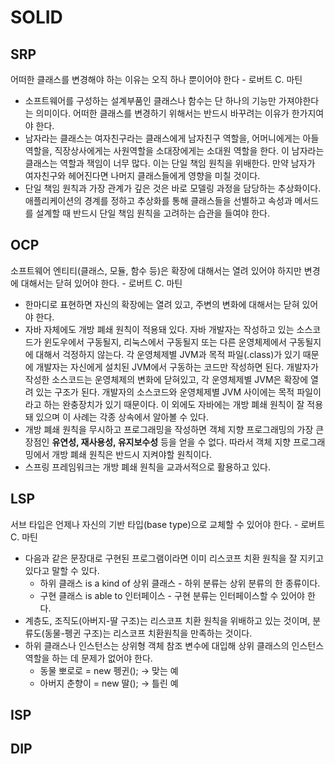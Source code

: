 # SOLID

## SRP

어떠한 클래스를 변경해야 하는 이유는 오직 하나 뿐이어야 한다 - 로버트 C. 마틴

- 소프트웨어를 구성하는 설계부품인 클래스나 함수는 단 하나의 기능만 가져야한다는 의미이다. 어떠한 클래스를 변경하기 위해서는 반드시 바꾸려는 이유가 한가지여야 한다.
- 남자라는 클래스는 여자친구라는 클래스에게 남자친구 역할을, 어머니에게는 아들 역할을, 직장상사에게는 사원역할을 소대장에게는 소대원 역할을 한다. 이 남자라는 클래스는 역할과 잭임이 너무 많다. 이는 단일 책임 원칙을 위배한다. 만약 남자가 여자친구와 헤어진다면 나머지 클래스들에게 영향을 미칠 것이다.
- 단일 책임 원칙과 가장 관계가 깊은 것은 바로 모델링 과정을 담당하는 추상화이다. 애플리케이션의 경계를 정하고 추상화를 통해 클래스들을 선별하고 속성과 메서드를 설계할 때 반드시 단일 책임 원칙을 고려하는 습관을 들여야 한다.

## OCP

소프트웨어 엔티티(클래스, 모듈, 함수 등)은 확장에 대해서는 열려 있어야 하지만 변경에 대해서는 닫혀 있어야 한다. - 로버트 C. 마틴

- 한마디로 표현하면 자신의 확장에는 열려 있고, 주변의 변화에 대해서는 닫혀 있어야 한다.  
- 자바 자체에도 개방 폐쇄 원칙이 적용돼 있다. 자바 개발자는 작성하고 있는 소스코드가 윈도우에서 구동될지, 리눅스에서 구동될지 또는 다른 운영체제에서 구동될지에 대해서 걱정하지 않는다. 각 운영체제별 JVM과 목적 파일(.class)가 있기 때문에 개발자는 자신에게 설치된 JVM에서 구동하는 코드만 작성하면 된다. 개발자가 작성한 소스코드는 운영체제의 변화에 닫혀있고, 각 운영체제별 JVM은 확장에 열려 있는 구조가 된다. 개발자의 소스코드와 운영체제별 JVM 사이에는 목적 파일이라고 하는 완충장치가 있기 때문이다.  이 외에도 자바에는 개방 폐쇄 원칙이 잘 적용 돼 있으며 이 사례는 각종 상속에서 알아볼 수 있다.  
- 개방 폐쇄 원칙을 무시하고 프로그래밍을 작성하면 객체 지향 프로그래밍의 가장 큰 장점인 **유연성, 재사용성, 유지보수성** 등을 얻을 수 없다. 따라서 객체 지향 프로그래밍에서 개방 폐쇄 원칙은 반드시 지켜야할 원칙이다.  
- 스프링 프레임워크는 개방 폐쇄 원칙을 교과서적으로 활용하고 있다.

## LSP

서브 타입은 언제나 자신의 기반 타입(base type)으로 교체할 수 있어야 한다. - 로버트 C. 마틴

- 다음과 같은 문장대로 구현된 프로그램이라면 이미 리스코프 치환 원칙을 잘 지키고 있다고 말할 수 있다.
    - 하위 클래스 is a kind of 상위 클래스 - 하위 분류는 상위 분류의 한 종류이다.
    - 구현 클래스 is able to 인터페이스 - 구현 분류는 인터페이스할 수 있어야 한다.
- 계층도, 조직도(아버지-딸 구조)는 리스코프 치환 원칙을 위배하고 있는 것이며, 분류도(동물-펭귄 구조)는 리스코프 치환원칙을 만족하는 것이다.
- 하위 클래스나 인스턴스는 상위형 객체 참조 변수에 대입해 상위 클래스의 인스턴스 역할을 하는 데 문제가 없어야 한다.
    - 동물 뽀로로 = new 펭귄(); → 맞는 예
    - 아버지 춘향이 = new 딸(); → 틀린 예

## ISP

## DIP
